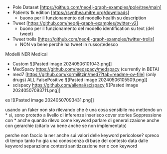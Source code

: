 - Pole Dataset [https://github.com/neo4j-graph-examples/pole/tree/main]
- Patients 1k edition [https://synthea.mitre.org/downloads]
	- buono per il funzionamento del modello health su description
- Tweet [https://github.com/neo4j-graph-examples/twitter-v2]
	- buono per il funzionamento del modello identification su text (del tweet)
- Tweet trolls [https://github.com/neo4j-graph-examples/twitter-trolls]
	- NON va bene perchè ha tweet in russo/tedesco

Modelli NER Medical
- Custom
![[Pasted image 20240506101043.png]]
- MedSpacy https://github.com/medspacy/medspacy (currently in BETA)
- med7 [https://github.com/kormilitzin/med7?tab=readme-ov-file] (only drugs) ALL FalsePositive
![[Pasted image 20240506105509.png]]
- scispacy https://github.com/allenai/scispacy
![[Pasted image 20240507093711.png]]

es
![[Pasted image 20240507093431.png]]

usando un faker non sto rilevando che è una cosa sensibile ma mettendo un * si, sono protetto a livello di inferenze 
inserisco cover stories
Soppressione con * anche quando rilevo come keyword
parlare di generalizzaione anche con gerarchie (citarlo va bene anche se non implementato)

perche non faccio la ner anche sui valori delle keyword pericolose? spreco di tempo tanto ho gia una conoscenza di base del contesto data dalle keyword
separazione contesti sanitizzazione ner o con keyword

